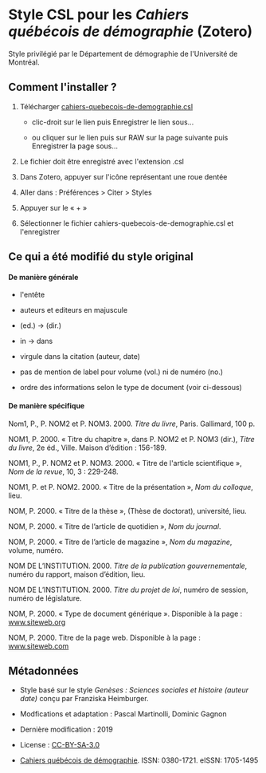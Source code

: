 # Style CSL pour les *Cahiers québécois de démographie* (Zotero)

Style privilégié par le Département de démographie de l'Université de Montréal.

## Comment l'installer ?

1. Télécharger [cahiers-quebecois-de-demographie.csl](https://github.com/pmartinolli/CSL/blob/master/cqd/cahiers-quebecois-de-demographie.csl)

   * clic-droit sur le lien puis Enregistrer le lien sous...
   
   * ou cliquer sur le lien puis sur RAW sur la page suivante puis Enregistrer la page sous...

2. Le fichier doit être enregistré avec l'extension .csl 

3. Dans Zotero, appuyer sur l'icône représentant une roue dentée

4. Aller dans : Préférences > Citer > Styles 

5. Appuyer sur le « + »

6. Sélectionner le fichier cahiers-quebecois-de-demographie.csl et l'enregistrer






## Ce qui a été modifié du style original

#### De manière générale

* l'entête

* auteurs et editeurs en majuscule

* (ed.) -> (dir.)

* in -> dans

* virgule dans la citation (auteur, date)    

* pas de mention de label pour volume (vol.) ni de numéro (no.)

* ordre des informations selon le type de document (voir ci-dessous)

#### De manière spécifique

Nom1, P., P. NOM2 et P. NOM3. 2000. *Titre du livre*, Paris. Gallimard, 100 p.

NOM1, P. 2000. « Titre du chapitre », dans P. NOM2 et P. NOM3 (dir.), *Titre du livre*, 2e éd., Ville. Maison d’édition : 156-189.

NOM1, P., P. NOM2 et P. NOM3. 2000. « Titre de l'article scientifique », *Nom de la revue*, 10, 3 : 229-248.

NOM1, P. et P. NOM2. 2000. « Titre de la présentation », *Nom du colloque*, lieu.

NOM, P. 2000. « Titre de la thèse », (Thèse de doctorat), université, lieu. 

NOM, P. 2000. « Titre de l’article de quotidien », *Nom du journal*. 

NOM, P. 2000. « Titre de l’article de magazine », *Nom du magazine*, volume, numéro. 

NOM DE L’INSTITUTION. 2000. *Titre de la publication gouvernementale*, numéro du rapport, maison d’édition, lieu. 

NOM DE L’INSTITUTION. 2000. *Titre du projet de loi*, numéro de session, numéro de législature.

NOM, P. 2000. « Type de document générique ». Disponible à la page : www.siteweb.org

NOM, P. 2000. Titre de la page web. Disponible à la page : www.siteweb.com


## Métadonnées 

* Style basé sur le style *Genèses : Sciences sociales et histoire (auteur date)* conçu par Franziska Heimburger.

* Modfications et adaptation : Pascal Martinolli, Dominic Gagnon

* Dernière modification : 2019

* License : [CC-BY-SA-3.0](http://creativecommons.org/licenses/by-sa/3.0/)

* [Cahiers québécois de démographie](https://cqd.erudit.org). ISSN: 0380-1721. eISSN: 1705-1495

